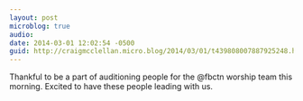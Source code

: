 ```yaml
---
layout: post
microblog: true
audio: 
date: 2014-03-01 12:02:54 -0500
guid: http://craigmcclellan.micro.blog/2014/03/01/t439808007887925248.html
---
```

Thankful to be a part of auditioning people for the @fbctn worship team this morning. Excited to have these people leading with us.
